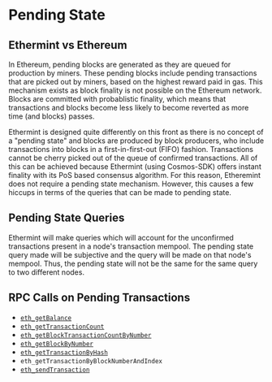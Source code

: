 <!--
order: 6
-->

# Pending State

## Ethermint vs Ethereum

In Ethereum, pending blocks are generated as they are queued for production by miners. These pending blocks include pending transactions that are picked out by miners, based on the highest reward paid in gas. This mechanism exists as block finality is not possible on the Ethereum network. Blocks are committed with probablistic finality, which means that transactions and blocks become less likely to become reverted as more time (and blocks) passes.

Ethermint is designed quite differently on this front as there is no concept of a "pending state" and blocks are produced by block producers, who include transactions into blocks in a first-in-first-out (FIFO) fashion. Transactions cannot be cherry picked out of the queue of confirmed transactions. All of this can be achieved because Ethermint (using Cosmos-SDK) offers instant finality with its PoS based consensus algorithm. For this reason, Etheremint does not require a pending state mechanism. However, this causes a few hiccups in terms of the queries that can be made to pending state.

## Pending State Queries

Ethermint will make queries which will account for the unconfirmed transactions present in a node's transaction mempool. The pending state query made will be subjective and the query will be made on that node's mempool. Thus, the pending state will not be the same for the same query to two different nodes. 

## RPC Calls on Pending Transactions

- [`eth_getBalance`](https://github.com/cosmos/ethermint/blob/development/docs/basics/json_rpc.md#eth_getbalance)
- [`eth_getTransactionCount`](https://github.com/cosmos/ethermint/blob/development/docs/basics/json_rpc.md#eth_gettransactioncount)
- [`eth_getBlockTransactionCountByNumber`](https://github.com/cosmos/ethermint/blob/development/docs/basics/json_rpc.md#eth_getblocktransactioncountbynumber)
- [`eth_getBlockByNumber`](https://github.com/cosmos/ethermint/blob/development/docs/basics/json_rpc.md#eth_getblockbynumber)
- [`eth_getTransactionByHash`](https://github.com/cosmos/ethermint/blob/development/docs/basics/json_rpc.md#eth_gettransactionbyhash)
- `eth_getTransactionByBlockNumberAndIndex`
- [`eth_sendTransaction`](https://github.com/cosmos/ethermint/blob/development/docs/basics/json_rpc.md#eth_sendtransaction)

